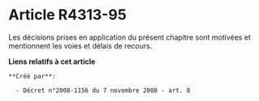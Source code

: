 # Article R4313-95

Les décisions prises en application du présent chapitre sont motivées et mentionnent les voies et délais de recours.

**Liens relatifs à cet article**

	**Créé par**:

	  - Décret n°2008-1156 du 7 novembre 2008 - art. 8
